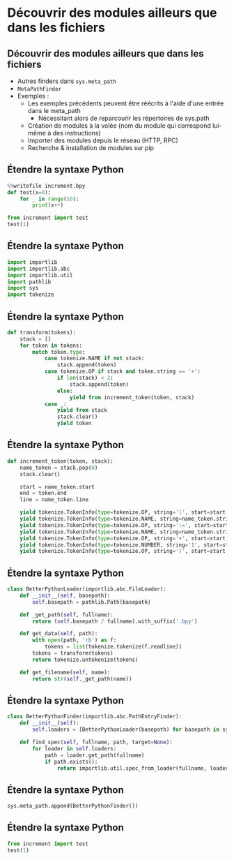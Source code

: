 # Découvrir des modules ailleurs que dans les fichiers

## Découvrir des modules ailleurs que dans les fichiers

- Autres finders dans `sys.meta_path`
- `MetaPathFinder`
- Exemples :
    - Les exemples précédents peuvent être réécrits à l'aide d'une entrée dans le meta_path
        - Nécessitant alors de reparcourir les répertoires de sys.path
    - Création de modules à la volée (nom du module qui correspond lui-même à des instructions)
    - Importer des modules depuis le réseau (HTTP, RPC)
    - Recherche & installation de modules sur pip

## Étendre la syntaxe Python

```python
%%writefile increment.bpy
def test(x=0):
    for _ in range(10):
        print(x++)
```

```python
from increment import test
test(1)
```

## Étendre la syntaxe Python

```python
import importlib
import importlib.abc
import importlib.util
import pathlib
import sys
import tokenize
```

## Étendre la syntaxe Python

```python
def transform(tokens):
    stack = []
    for token in tokens:
        match token.type:
            case tokenize.NAME if not stack:
                stack.append(token)
            case tokenize.OP if stack and token.string == '+':
                if len(stack) < 2:
                    stack.append(token)
                else:
                    yield from increment_token(token, stack)
            case _:
                yield from stack
                stack.clear()
                yield token
```

## Étendre la syntaxe Python

```python
def increment_token(token, stack):
    name_token = stack.pop(0)
    stack.clear()

    start = name_token.start
    end = token.end
    line = name_token.line

    yield tokenize.TokenInfo(type=tokenize.OP, string='(', start=start, end=start, line=line)
    yield tokenize.TokenInfo(type=tokenize.NAME, string=name_token.string, start=start, end=start, line=line)
    yield tokenize.TokenInfo(type=tokenize.OP, string=':=', start=start, end=start, line=line)
    yield tokenize.TokenInfo(type=tokenize.NAME, string=name_token.string, start=start, end=start, line=line)
    yield tokenize.TokenInfo(type=tokenize.OP, string='+', start=start, end=start, line=line)
    yield tokenize.TokenInfo(type=tokenize.NUMBER, string='1', start=start, end=start, line=line)
    yield tokenize.TokenInfo(type=tokenize.OP, string=')', start=start, end=end, line=line)
```

## Étendre la syntaxe Python

```python
class BetterPythonLoader(importlib.abc.FileLoader):
    def __init__(self, basepath):
        self.basepath = pathlib.Path(basepath)

    def _get_path(self, fullname):
        return (self.basepath / fullname).with_suffix('.bpy')

    def get_data(self, path):
        with open(path, 'rb') as f:
            tokens = list(tokenize.tokenize(f.readline))
        tokens = transform(tokens)
        return tokenize.untokenize(tokens)

    def get_filename(self, name):
        return str(self._get_path(name))
```

## Étendre la syntaxe Python

```python
class BetterPythonFinder(importlib.abc.PathEntryFinder):
    def __init__(self):
        self.loaders = [BetterPythonLoader(basepath) for basepath in sys.path]

    def find_spec(self, fullname, path, target=None):
        for loader in self.loaders:
            path = loader.get_path(fullname)
            if path.exists():
                return importlib.util.spec_from_loader(fullname, loader)
```

## Étendre la syntaxe Python

```python
sys.meta_path.append(BetterPythonFinder())
```

## Étendre la syntaxe Python

```python
from increment import test
test(1)
```
